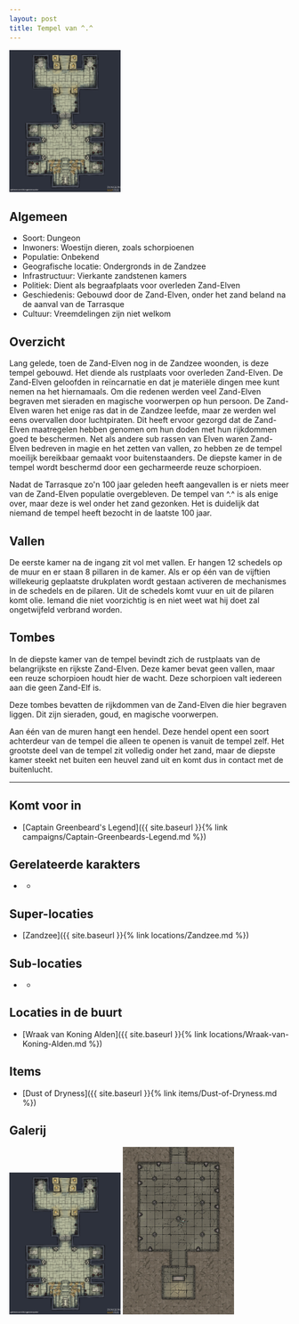 ```yaml
---
layout: post
title: Tempel van ^.^
---
```


<img src="../images/Tempel van ^.^ laatste kamer.jpg" alt="Laatste kamer van de Tempel van ^.^" width=200>

## Algemeen
* Soort: Dungeon
* Inwoners: Woestijn dieren, zoals schorpioenen
* Populatie: Onbekend
* Geografische locatie: Ondergronds in de Zandzee
* Infrastructuur: Vierkante zandstenen kamers 
* Politiek: Dient als begraafplaats voor overleden Zand-Elven
* Geschiedenis: Gebouwd door de Zand-Elven, onder het zand beland na de aanval van de Tarrasque
* Cultuur: Vreemdelingen zijn niet welkom

## Overzicht
Lang gelede, toen de Zand-Elven nog in de Zandzee woonden, is deze tempel gebouwd. Het diende als rustplaats voor overleden Zand-Elven. De Zand-Elven geloofden in reïncarnatie en dat je materiële dingen mee kunt nemen na het hiernamaals. Om die redenen werden veel Zand-Elven begraven met sieraden en magische voorwerpen op hun persoon. De Zand-Elven waren het enige ras dat in de Zandzee leefde, maar ze werden wel eens overvallen door luchtpiraten. Dit heeft ervoor gezorgd dat de Zand-Elven maatregelen hebben genomen om hun doden met hun rijkdommen goed te beschermen. Net als andere sub rassen van Elven waren Zand-Elven bedreven in magie en het zetten van vallen, zo hebben ze de tempel moeilijk bereikbaar gemaakt voor buitenstaanders. De diepste kamer in de tempel wordt beschermd door een gecharmeerde reuze schorpioen.

Nadat de Tarrasque zo'n 100 jaar geleden heeft aangevallen is er niets meer van de Zand-Elven populatie overgebleven. De tempel van ^.^ is als enige over, maar deze is wel onder het zand gezonken. Het is duidelijk dat niemand de tempel heeft bezocht in de laatste 100 jaar.

## Vallen
De eerste kamer na de ingang zit vol met vallen. Er hangen 12 schedels op de muur en er staan 8 pillaren in de kamer. Als er op één van de vijftien willekeurig geplaatste drukplaten wordt gestaan activeren de mechanismes in de schedels en de pilaren. Uit de schedels komt vuur en uit de pilaren komt olie. Iemand die niet voorzichtig is en niet weet wat hij doet zal ongetwijfeld verbrand worden.

## Tombes
In de diepste kamer van de tempel bevindt zich de rustplaats van de belangrijkste en rijkste Zand-Elven. Deze kamer bevat geen vallen, maar een reuze schorpioen houdt hier de wacht. Deze schorpioen valt iedereen aan die geen Zand-Elf is. 

Deze tombes bevatten de rijkdommen van de Zand-Elven die hier begraven liggen. Dit zijn sieraden, goud, en magische voorwerpen.

Aan één van de muren hangt een hendel. Deze hendel opent een soort achterdeur van de tempel die alleen te openen is vanuit de tempel zelf. Het grootste deel van de tempel zit volledig onder het zand, maar de diepste kamer steekt net buiten een heuvel zand uit en komt dus in contact met de buitenlucht.

---

## Komt voor in
* [Captain Greenbeard's Legend]({{ site.baseurl }}{% link campaigns/Captain-Greenbeards-Legend.md %})

## Gerelateerde karakters
* -

## Super-locaties
* [Zandzee]({{ site.baseurl }}{% link locations/Zandzee.md %})

## Sub-locaties
* -

## Locaties in de buurt
* [Wraak van Koning Alden]({{ site.baseurl }}{% link locations/Wraak-van-Koning-Alden.md %})

## Items
* [Dust of Dryness]({{ site.baseurl }}{% link items/Dust-of-Dryness.md %})

## Galerij
<img src="../images/Tempel van ^.^ laatste kamer.jpg" alt="Laatste kamer van de Tempel van ^.^" width=200>

<img src="../images/Tempel van ^.^ trap room.jpg" alt="Vallen kamer van de Tempel van ^.^" width=200>
